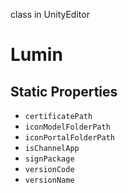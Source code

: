 class in UnityEditor
# Lumin

## Static Properties
- `certificatePath`
- `iconModelFolderPath`
- `iconPortalFolderPath`
- `isChannelApp`
- `signPackage`
- `versionCode`
- `versionName`
